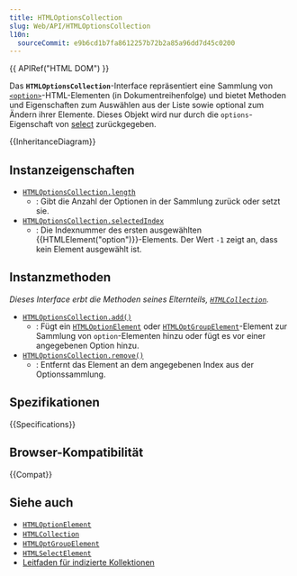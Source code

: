 ```yaml
---
title: HTMLOptionsCollection
slug: Web/API/HTMLOptionsCollection
l10n:
  sourceCommit: e9b6cd1b7fa8612257b72b2a85a96dd7d45c0200
---
```


{{ APIRef("HTML DOM") }}

Das **`HTMLOptionsCollection`**-Interface repräsentiert eine Sammlung von [`<option>`](/de/docs/Web/HTML/Reference/Elements/option)-HTML-Elementen (in Dokumentreihenfolge) und bietet Methoden und Eigenschaften zum Auswählen aus der Liste sowie optional zum Ändern ihrer Elemente. Dieses Objekt wird nur durch die `options`-Eigenschaft von [select](/de/docs/Web/API/HTMLSelectElement) zurückgegeben.

{{InheritanceDiagram}}

## Instanzeigenschaften

- [`HTMLOptionsCollection.length`](/de/docs/Web/API/HTMLOptionsCollection/length)
  - : Gibt die Anzahl der Optionen in der Sammlung zurück oder setzt sie.
- [`HTMLOptionsCollection.selectedIndex`](/de/docs/Web/API/HTMLOptionsCollection/selectedIndex)
  - : Die Indexnummer des ersten ausgewählten {{HTMLElement("option")}}-Elements. Der Wert `-1` zeigt an, dass kein Element ausgewählt ist.

## Instanzmethoden

_Dieses Interface erbt die Methoden seines Elternteils, [`HTMLCollection`](/de/docs/Web/API/HTMLCollection)._

- [`HTMLOptionsCollection.add()`](/de/docs/Web/API/HTMLOptionsCollection/add)
  - : Fügt ein [`HTMLOptionElement`](/de/docs/Web/API/HTMLOptionElement) oder [`HTMLOptGroupElement`](/de/docs/Web/API/HTMLOptGroupElement)-Element zur Sammlung von `option`-Elementen hinzu oder fügt es vor einer angegebenen Option hinzu.
- [`HTMLOptionsCollection.remove()`](/de/docs/Web/API/HTMLOptionsCollection/remove)
  - : Entfernt das Element an dem angegebenen Index aus der Optionssammlung.

## Spezifikationen

{{Specifications}}

## Browser-Kompatibilität

{{Compat}}

## Siehe auch

- [`HTMLOptionElement`](/de/docs/Web/API/HTMLOptionElement)
- [`HTMLCollection`](/de/docs/Web/API/HTMLCollection)
- [`HTMLOptGroupElement`](/de/docs/Web/API/HTMLOptGroupElement)
- [`HTMLSelectElement`](/de/docs/Web/API/HTMLSelectElement)
- [Leitfaden für indizierte Kollektionen](/de/docs/Web/JavaScript/Guide/Indexed_collections)
